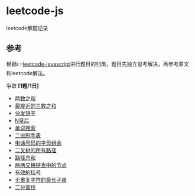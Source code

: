 # leetcode-js
leetcode解题记录

## 参考
根据👉[leetcode-javascript](https://github.com/sl1673495/leetcode-javascript)进行题目的归类，题目先独立思考解决，再参考原文和leetcode解法。

争取 **[1题/1日]** 

- [两数之和](1-两数之和.md)
- [最接近的三数之和](16-最接近的三数之和.md)
- [分发饼干](455-分发饼干.md)
- [N皇后](51-N皇后.md)
- [单词搜索](79-单词搜索.md)
- [二进制手表](401-二进制手表.md)
- [电话号码的字母组合](17-电话号码的字母组合.md)
- [二叉树的所有路径](257-二叉树的所有路径.md)
- [路径总和](112-路径总和.md)
- [两两交换链表中的节点](24-两两交换链表中的节点.md)
- [有效的括号](20-有效的括号.md)
- [无重复字符的最长子串](3-无重复字符的最长子串.md)
- [二分查找](704-二分查找.md)